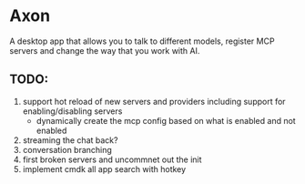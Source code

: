 # Axon

A desktop app that allows you to talk to different models, register MCP servers and change the way that you work with AI.

## TODO:

1. support hot reload of new servers and providers including support for enabling/disabling servers
   - dynamically create the mcp config based on what is enabled and not enabled
2. streaming the chat back?
3. conversation branching
4. first broken servers and uncommnet out the init
5. implement cmdk all app search with hotkey

